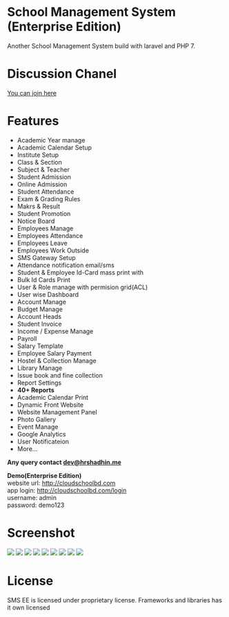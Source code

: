 # School Management System (Enterprise Edition)
Another School Management System build with laravel and PHP 7.

# Discussion Chanel
[You can join here](https://discord.gg/XsZzvDw)

# Features
- Academic Year manage
- Academic Calendar Setup
- Institute Setup
- Class & Section
- Subject & Teacher
- Student Admission
- Online Admission
- Student Attendance
- Exam & Grading Rules
- Makrs & Result
- Student Promotion
- Notice Board
- Employees Manage
- Employees Attendance
- Employees Leave
- Employees Work Outside
- SMS Gateway Setup 
- Attendance notification email/sms 
- Student & Employee Id-Card mass print with 
- Bulk Id Cards Print
- User & Role manage with permision grid(ACL)
- User wise Dashboard
- Account Manage
- Budget Manage
- Account Heads
- Student Invoice
- Income / Expense Manage
- Payroll 
- Salary Template
- Employee Salary Payment
- Hostel & Collection Manage
- Library Manage
- Issue book and fine collection
- Report Settings
- **40+ Reports**
- Academic Calendar Print
- Dynamic Front Website
- Website Management Panel
- Photo Gallery
- Event Manage
- Google Analytics
- User Notificateion
- More...

**Any query contact [dev@hrshadhin.me](mailto:dev@hrshadhin.me)**

**Demo(Enterprise Edition)**\
website url: http://cloudschoolbd.com \
app login: http://cloudschoolbd.com/login \
username: admin\
password: demo123

# Screenshot
<img src="./screenshot/ee/dashboard.png" >
<img src="./screenshot/site-dashboard.png" >
<img src="./screenshot/ee/menu.png" >
<img src="./screenshot/list.png" >
<img src="./screenshot/id1.png" >
<img src="./screenshot/ee/attendance.jpg" >
<img src="./screenshot/invoice.png" >
<img src="./screenshot/marksheet-2.jpg" >
<img src="./screenshot/accalendar.jpg" >


# License

SMS EE is licensed under proprietary license. Frameworks and libraries has it own licensed
